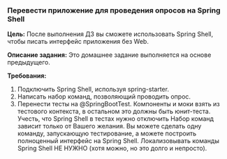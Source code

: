 ### Перевести приложение для проведения опросов на Spring Shell

**Цель:**
После выполнения ДЗ вы сможете использовать Spring Shell, чтобы писать интерфейс приложения без Web.

**Описание задания:**
Это домашнее задание выполняется на основе предыдущего.

**Требования:**

1. Подключить Spring Shell, используя spring-starter.
2. Написать набор команд, позволяющий проводить опрос.
3. Перенести тесты на @SpringBootTest. Компоненты и моки взять из тестового контекста, в остальном это должны быть
   юнит-теста. Учесть, что Spring Shell в тестах нужно отключить
   Набор команд зависит только от Вашего желания. Вы можете сделать одну команду, запускающую тестирование, а можете
   построить полноценный интерфейс на Spring Shell.
   Локализовывать команды Spring Shell НЕ НУЖНО (хотя можно, но это долго и непросто).
